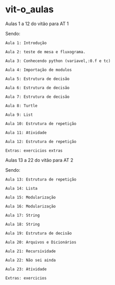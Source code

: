 ﻿# vit-o_aulas
 
Aulas 1 a 12 do vitão para AT 1

Sendo:

    Aula 1: Introdução
    
    Aula 2: teste de mesa e fluxograma.
    
    Aula 3: Conhecendo python (variavel,:0.f e tc)
    
    Aula 4: Importação de modulos
    
    Aula 5: Estrutura de decisão
    
    Aula 6: Estrutura de decisão
    
    Aula 7: Estrutura de decisão
    
    Aula 8: Turtle
    
    Aula 9: List
    
    Aula 10: Estrutura de repetição
    
    Aula 11: Atividade
    
    Aula 12: Estrutura de repetição
    
    Extras: exercicios extras
    
Aulas 13 a 22 do vitão para AT 2

Sendo:

    Aula 13: Estrutura de repetição
    
    Aula 14: Lista
    
    Aula 15: Modularização
    
    Aula 16: Modularização
    
    Aula 17: String
    
    Aula 18: String
    
    Aula 19: Estrutura de decisão
    
    Aula 20: Arquivos e Dicionários
    
    Aula 21: Recursividade
    
    Aula 22: Não sei ainda
    
    Aula 23: Atividade
    
    Extras: exercicios
 
